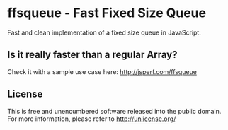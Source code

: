 ffsqueue - Fast Fixed Size Queue
================================

Fast and clean implementation of a fixed size queue in JavaScript.

Is it really faster than a regular Array?
-----------------------------------------

Check it with a sample use case here: <http://jsperf.com/ffsqueue>

License
-------

This is free and unencumbered software released into the public domain. For more information, please
refer to <http://unlicense.org/>

